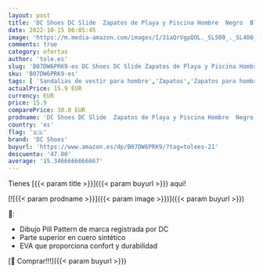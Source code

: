 ```yaml
---
layout: post
title: 'DC Shoes DC Slide  Zapatos de Playa y Piscina Hombre  Negro  Black/White BKW   40.5 EU'
date: 2022-10-15 06:05:45
image: 'https://m.media-amazon.com/images/I/31aQrVgpQOL._SL500_._SL400_.jpg'
comments: true
category: ofertas
author: 'tole.es'
slug: 'B07DW6PRK9-es DC Shoes DC Slide Zapatos de Playa y Piscina Hombre Negro...'
sku: 'B07DW6PRK9-es'
tags: [ 'Sandalias de vestir para hombre','Zapatos','Zapatos para hombre','Zapatos y complementos','dc shoes','zapatos','🇪🇸', ]
actualPrice: 15.9 EUR
currency: EUR
price: 15.9
comparePrice: 30.0 EUR
prodname: 'DC Shoes DC Slide  Zapatos de Playa y Piscina Hombre  Negro  Black/White BKW   40.5 EU'
country: 'es'
flag: '🇪🇸'
brand: 'DC Shoes'
buyurl: 'https://www.amazon.es/dp/B07DW6PRK9/?tag=tolees-21'
descuento: '47.00'
average: '15.3466666666667'
---
```


Tienes [{{< param title >}}]({{< param buyurl >}}) aqui!

[![{{< param prodname >}}]({{< param image >}})]({{< param buyurl >}})

🔎:

- Dibujo Pill Pattern de marca registrada por DC
- Parte superior en cuero sintético
- EVA que proporciona confort y durabilidad

[🛒 Comprar!!!]({{< param buyurl >}})
